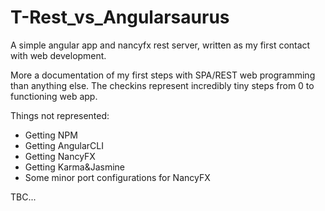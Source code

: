 # T-Rest_vs_Angularsaurus
A simple angular app and nancyfx rest server, written as my first contact with web development. 

More a documentation of my first steps with SPA/REST web programming than anything else.
The checkins represent incredibly tiny steps from 0 to functioning web app.

Things not represented:

- Getting NPM
- Getting AngularCLI
- Getting NancyFX
- Getting Karma&Jasmine
- Some minor port configurations for NancyFX

TBC...
